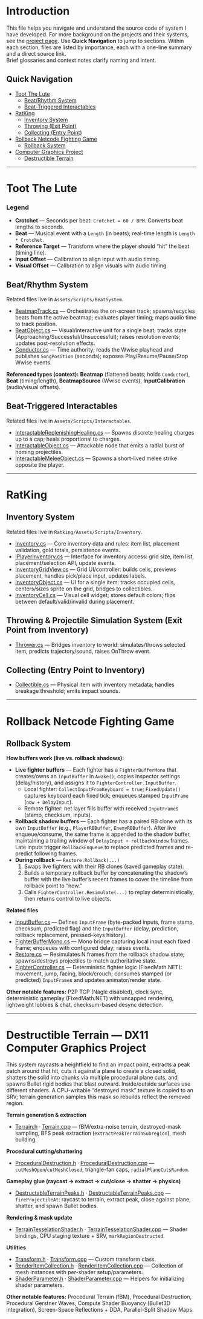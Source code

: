 # Introduction

This file helps you navigate and understand the source code of system I have developed. 
For more background on the projects and their systems, see the [project page](https://tedishopov.github.io/TootTheLute.html).
Use **Quick Navigation** to jump to sections. Within each section, files are listed by importance, each with a one-line summary and a direct source link.   
Brief glossaries and context notes clarify naming and intent.

## Quick Navigation

- [Toot The Lute](#toot-the-lute)
  - [Beat/Rhythm System](#beatrhythm-system)
  - [Beat-Triggered Interactables](#beat-triggered-interactables)
- [RatKing](#ratking)
  - [Inventory System](#inventory-system)
  - [Throwing (Exit Point)](#throwing--projectile-simulation-system-exit-point-from-inventory)
  - [Collecting (Entry Point)](#collecting-entry-point-to-inventory)
- [Rollback Netcode Fighting Game](#rollback-netcode-fighting-game)
  - [Rollback System](#rollback-system)
- [Computer Graphics Project](#destructible-terrain---dx11-computer-graphics-project)
  - [Destructible Terrain](#destructible-terrain---dx11-computer-graphics-project)

---

# Toot The Lute

### Legend
- **Crotchet** — Seconds per beat: `Crotchet = 60 / BPM`. Converts beat lengths to seconds.
- **Beat** — Musical event with a `Length` (in beats); real-time length is `Length * Crotchet`.
- **Reference Target** — Transform where the player should “hit” the beat (timing line).
- **Input Offset** — Calibration to align input with audio timing.
- **Visual Offset** — Calibration to align visuals with audio timing.

## Beat/Rhythm System
Related files live in `Assets/Scripts/BeatSystem`.

- [BeatmapTrack.cs](Assets/Scripts/BeatSystem/BeatmapTrack.cs) — Orchestrates the on-screen track; spawns/recycles beats from the active beatmap; evaluates player timing; maps audio time to track position.
- [BeatObject.cs](Assets/Scripts/BeatSystem/BeatObject.cs) — Visual/interactive unit for a single beat; tracks state (Approaching/Successful/Unsuccessful); raises resolution events; updates post-resolution effects.
- [Conductor.cs](Assets/Scripts/BeatSystem/Conductor.cs) — Time authority; reads the Wwise playhead and publishes `SongPosition` (seconds); exposes Play/Resume/Pause/Stop Wwise events.

**Referenced types (context):** **Beatmap** (flattened beats; holds `Conductor`), **Beat** (timing/length), **BeatmapSource** (Wwise events), **InputCalibration** (audio/visual offsets).

## Beat-Triggered Interactables
Related files live in `Assets/Scripts/Interactables`.

- [InteractableReplenishingHealing.cs](TootTheLute/Assets/Scripts/Interactables/InteractableReplenishingHealing.cs) — Spawns discrete healing charges up to a cap; heals proportional to charges.
- [InteractableObject.cs](TootTheLute/Assets/Scripts/Interactables/InteractableObject.cs) — Attackable node that emits a radial burst of homing projectiles.
- [InteractableMeleeObject.cs](TootTheLute/Assets/Scripts/Interactables/InteractableMeleeObject.cs) — Spawns a short-lived melee strike opposite the player.

---

# RatKing

## Inventory System
Related files live in `Ratking/Assets/Scripts/Inventory`.

- [Inventory.cs](Ratking/Assets/Scripts/Inventory/Inventory.cs) — Core inventory data and rules: item list, placement validation, gold totals, persistence events.
- [IPlayerInventory.cs](Ratking/Assets/Scripts/Inventory/IPlayerInventory.cs) — Interface for inventory access: grid size, item list, placement/selection API, update events.
- [InventoryGridView.cs](Ratking/Assets/Scripts/Inventory/InventoryGridView.cs) — Grid UI/controller: builds cells, previews placement, handles pick/place input, updates labels.
- [InventoryObject.cs](Ratking/Assets/Scripts/Inventory/InventoryObject.cs) — UI for a single item: tracks occupied cells, centers/sizes sprite on the grid, bridges to collectibles.
- [InventoryCell.cs](Ratking/Assets/Scripts/Inventory/InventoryCell.cs) — Visual cell widget; stores default colors; flips between default/valid/invalid during placement.

## Throwing & Projectile Simulation System (Exit Point from Inventory)
- [Thrower.cs](Ratking/Assets/Scripts/Inventory/Thrower.cs) — Bridges inventory to world: simulates/throws selected item, predicts trajectory/sound, raises OnThrow event.

## Collecting (Entry Point to Inventory)
- [Collectible.cs](Ratking/Assets/Scripts/Items/Collectible.cs) — Physical item with inventory metadata; handles breakage threshold; emits impact sounds.

---

# Rollback Netcode Fighting Game

## Rollback System

**How buffers work (live vs. rollback shadows):**
- **Live fighter buffers** — Each fighter has a `FighterBufferMono` that creates/owns an `InputBuffer` in `Awake()`, copies inspector settings (delay/history), and assigns it to `FighterController.InputBuffer`.
  - Local fighter: `CollectInputFromKeyboard = true`; `FixedUpdate()` captures keyboard each fixed tick; enqueues stamped `InputFrame` (`now + DelayInput`).
  - Remote fighter: net layer fills buffer with received `InputFrame`s (stamp, checksum, inputs).
- **Rollback shadow buffers** — Each fighter has a paired RB clone with its own `InputBuffer` (e.g., `PlayerRBBuffer`, `EnemyRBBuffer`). After live enqueue/consume, the same frame is appended to the shadow buffer, maintaining a trailing window of `DelayInput + rollbackWindow` frames. Late inputs trigger `RollbackEnqueue` to replace predicted frames and re-predict following frames.
- **During rollback** — `Restore.Rollback(...)`
  1. Swaps live fighters with their RB clones (saved gameplay state).
  2. Builds a temporary rollback buffer by concatenating the shadow’s buffer with the live buffer’s recent frames to cover the timeline from rollback point to “now.”
  3. Calls `FighterController.Resimulate(...)` to replay deterministically, then returns control to live objects.

**Related files**
- [InputBuffer.cs](RollbackNetcode/Assets/Scripts/Gameplay/Input%20Buffers/InputBuffer.cs) — Defines `InputFrame` (byte-packed inputs, frame stamp, checksum, predicted flag) and the `InputBuffer` (delay, prediction, rollback replacement, pressed-keys history).
- [FighterBufferMono.cs](RollbackNetcode/Assets/Scripts/Gameplay/Input%20Buffers/FighterBufferMono.cs) — Mono bridge capturing local input each fixed frame; enqueues with configured delay; raises events.
- [Restore.cs](RollbackNetcode/Assets/Scripts/Gameplay/Core/Restore.cs) — Resimulates N frames from the rollback shadow state; spawns/destroys projectiles to match authoritative state.
- [FighterController.cs](RollbackNetcode/Assets/Scripts/Gameplay/Fighter/FighterController.cs) — Deterministic fighter logic (FixedMath.NET): movement, jump, facing, block/crouch; consumes stamped (or predicted) `InputFrame`s and updates animator/render state.

**Other notable features:** P2P TCP (Nagle disabled), clock sync, deterministic gameplay (FixedMath.NET) with uncapped rendering, lightweight lobbies & chat, checksum-based desync detection.

---

# Destructible Terrain — DX11 Computer Graphics Project

This system raycasts a heightfield to find an impact point, extracts a peak patch around that hit, cuts it against a plane to create a closed solid, shatters the solid into chunks via multiple procedural plane cuts, and spawns Bullet rigid bodies that blast outward. Inside/outside surfaces use different shaders. A CPU-writable “destroyed mask” texture is copied to an SRV; terrain generation samples this mask so rebuilds reflect the removed region.

**Terrain generation & extraction**
- [Terrain.h](DestructableTerrainDX11/Terrain.h) · [Terrain.cpp](DestructableTerrainDX11/Terrain.cpp) — fBM/extra-noise terrain, destroyed-mask sampling, BFS peak extraction (`extractPeakTerrainSubregion`), mesh building.

**Procedural cutting/shattering**
- [ProceduralDestruction.h](DestructableTerrainDX11/ProceduralDestruction.h) · [ProceduralDestruction.cpp](DestructableTerrainDX11/ProceduralDestruction.cpp) — `cutMeshOpen`/`cutMeshClosed`, triangle-fan caps, `radialPlaneCutsRandom`.

**Gameplay glue (raycast → extract → cut/close → shatter → physics)**
- [DestructableTerrainPeaks.h](DestructableTerrainDX11/DestructableTerrainPeaks.h) · [DestructableTerrainPeaks.cpp](DestructableTerrainDX11/DestructableTerrainPeaks.cpp) — `fireProjectileAt`: raycast to terrain, extract peak, close against plane, shatter, and spawn Bullet bodies.

**Rendering & mask update**
- [TerrainTesselationShader.h](DestructableTerrainDX11/TerrainTesselationShader.h) · [TerrainTesselationShader.cpp](DestructableTerrainDX11/TerrainTesselationShader.cpp) — Shader bindings, CPU staging texture + SRV, `markRegionDestructed`.

**Utilities**
- [Transform.h](DestructableTerrainDX11/Transform.h) · [Transform.cpp](DestructableTerrainDX11/Transform.cpp) — Custom transform class.
- [RenderItemCollection.h](DestructableTerrainDX11/RenderItem.h) · [RenderItemCollection.cpp](DestructableTerrainDX11/RenderItem.cpp) — Collection of mesh instances with per-shader setup/parameters.
- [ShaderParameter.h](DestructableTerrainDX11/ShaderParameter.h) · [ShaderParameter.cpp](DestructableTerrainDX11/ShaderParameter.cpp) — Helpers for initializing shader parameters.

**Other notable features:** Procedural Terrain (fBM), Procedural Destruction, Procedural Gerstner Waves, Compute Shader Buoyancy (Bullet3D integration), Screen-Space Reflections + DDA, Parallel-Split Shadow Maps.
